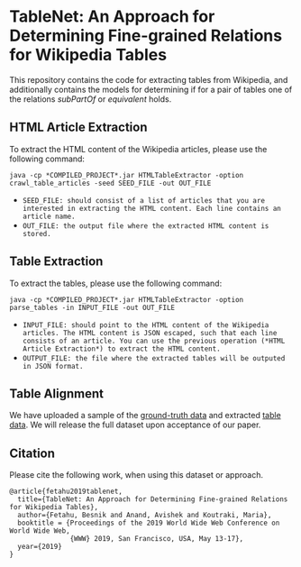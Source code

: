 # TableNet: An Approach for Determining Fine-grained Relations for Wikipedia Tables

This repository contains the code for extracting tables from Wikipedia, and additionally contains the models for determining if for a pair of tables one of the relations *subPartOf* or *equivalent* holds. 

## HTML Article Extraction
To extract the HTML content of the Wikipedia articles, please use the following command:
```
java -cp *COMPILED_PROJECT*.jar HTMLTableExtractor -option crawl_table_articles -seed SEED_FILE -out OUT_FILE
```

- `SEED_FILE: should consist of a list of articles that you are interested in extracting the HTML content. Each line contains an article name.`
- `OUT_FILE: the output file where the extracted HTML content is stored.`

## Table Extraction

To extract the tables, please use the following command: 
```
java -cp *COMPILED_PROJECT*.jar HTMLTableExtractor -option parse_tables -in INPUT_FILE -out OUT_FILE
```
- `INPUT_FILE: should point to the HTML content of the Wikipedia articles. The HTML content is JSON escaped, such that each line consists of an article. You can use the previous operation (*HTML Article Extraction*) to extract the HTML content.`
- `OUTPUT_FILE: the file where the extracted tables will be outputed in JSON format.`

## Table Alignment

We have uploaded a sample of the [ground-truth data](https://github.com/bfetahu/wiki_tables/blob/master/table_pair_labels_100_sample.tsv) and extracted [table data](https://github.com/bfetahu/wiki_tables/blob/table_data.json.gz). We will release the full dataset upon acceptance of our paper. 




## Citation
Please cite the following work, when using this dataset or approach.
```
@article{fetahu2019tablenet,
  title={TableNet: An Approach for Determining Fine-grained Relations for Wikipedia Tables},
  author={Fetahu, Besnik and Anand, Avishek and Koutraki, Maria},
  booktitle = {Proceedings of the 2019 World Wide Web Conference on World Wide Web,
               {WWW} 2019, San Francisco, USA, May 13-17},
  year={2019}
}
```
